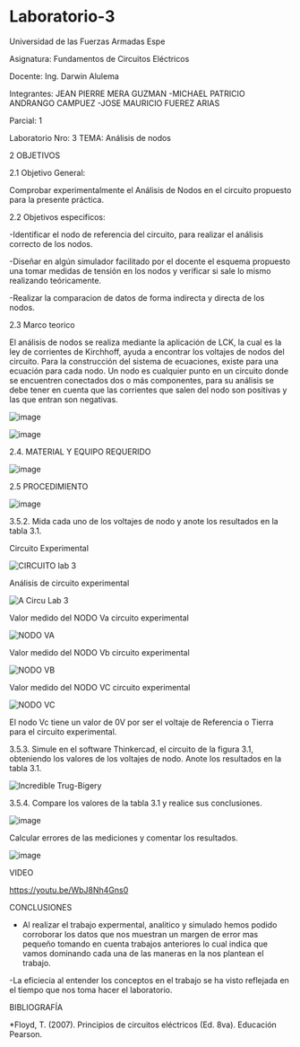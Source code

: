 # Laboratorio-3

Universidad de las Fuerzas Armadas Espe

Asignatura: Fundamentos de Circuitos Eléctricos

Docente: Ing. Darwin Alulema

Integrantes: JEAN PIERRE MERA GUZMAN -MICHAEL PATRICIO ANDRANGO CAMPUEZ -JOSE MAURICIO FUEREZ ARIAS

Parcial: 1

Laboratorio Nro: 3 TEMA: Análisis de nodos

2 OBJETIVOS

2.1 Objetivo General:

Comprobar experimentalmente el Análisis de Nodos en el circuito propuesto para la presente práctica.

2.2 Objetivos especificos:

-Identificar el nodo de referencia del circuito, para realizar el análisis correcto de los nodos.

-Diseñar en algún simulador facilitado por el docente el esquema propuesto una tomar medidas de tensión en los nodos y verificar si sale lo mismo realizando teóricamente.

-Realizar la comparacion de datos de forma indirecta y directa de los nodos.

2.3 Marco teorico

El análisis de nodos se realiza mediante la aplicación de LCK, la cual es la ley de corrientes de Kirchhoff, ayuda a encontrar los voltajes de nodos del circuito. Para la construcción del sistema de ecuaciones, existe para una ecuación para cada nodo. Un nodo es cualquier punto en un circuito donde se encuentren conectados dos o más componentes, para su análisis se debe tener en cuenta que las corrientes que salen del nodo son positivas y las que entran son negativas.

![image](https://user-images.githubusercontent.com/104911658/203655581-ce020384-918e-4bcf-8d65-929afd439760.png)

![image](https://user-images.githubusercontent.com/104911658/203655546-9176d907-343a-4a66-850e-80c4830be549.png)


2.4. MATERIAL Y EQUIPO REQUERIDO

![image](https://user-images.githubusercontent.com/104911658/203655743-8214a208-04e7-4923-ae53-911279604ca2.png)

2.5 PROCEDIMIENTO

![image](https://user-images.githubusercontent.com/104911658/203655853-e9e7d04b-bd5c-4bd6-8171-dba02f8c7d5f.png)

3.5.2.	Mida cada uno de los voltajes de nodo y anote los resultados en la tabla 3.1.

Circuito Experimental

![CIRCUITO lab 3](https://user-images.githubusercontent.com/117534483/203898498-b22606c7-3adc-4fbc-bb8f-ef517d1e3e46.jpg)

Análisis de circuito experimental

![A Circu Lab 3](https://user-images.githubusercontent.com/117534483/203898644-6c5196ad-3777-4400-a34f-48d078df76a2.jpg)

Valor medido del NODO Va circuito experimental

![NODO VA](https://user-images.githubusercontent.com/117534483/203898724-4a8cb56d-9ac2-4f0d-b92f-7ca182779f15.jpg)

Valor medido del NODO Vb circuito experimental

![NODO VB](https://user-images.githubusercontent.com/117534483/203898761-1a00f0d1-6010-4580-b2c7-9c418b9728a1.jpg)

Valor medido del NODO VC circuito experimental

![NODO VC](https://user-images.githubusercontent.com/117534483/203898778-0f7a5b92-25bf-4a2b-a0e7-328f0af6e114.jpg)

El nodo Vc tiene un valor de 0V por ser el voltaje de Referencia o Tierra para el circuito experimental.

3.5.3. Simule en el software Thinkercad, el circuito de la figura 3.1, obteniendo los
valores de los voltajes de nodo. Anote los resultados en la tabla 3.1.

![Incredible Trug-Bigery](https://user-images.githubusercontent.com/107088999/203874912-08507c16-e21f-457d-92d2-c1f05a63c6e8.png)

3.5.4. Compare los valores de la tabla 3.1 y realice sus conclusiones.

![image](https://user-images.githubusercontent.com/107088999/203886955-ba495003-f08b-4545-abd7-9323786ddbea.png)

Calcular errores de las mediciones y comentar los resultados.

![image](https://user-images.githubusercontent.com/107088999/203888827-3f6b9762-86ee-4236-a523-961a28571f4f.png)

VIDEO

https://youtu.be/WbJ8Nh4Gns0

CONCLUSIONES

- Al realizar el trabajo expermental, analitico y simulado hemos podido corroborar los datos que nos muestran un margen de error mas pequeño tomando en cuenta trabajos anteriores lo cual indica que vamos dominando cada una de las maneras en la nos plantean el trabajo.

-La eficiecia al entender los conceptos en el trabajo se ha visto reflejada en el tiempo que nos toma hacer el laboratorio.

BIBLIOGRAFÍA

*Floyd, T. (2007). Principios de circuitos eléctricos (Ed. 8va). Educación Pearson.

